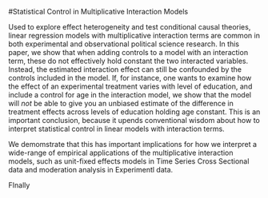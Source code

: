 #Statistical Control in Multiplicative Interaction Models

Used to explore effect heterogeneity and test conditional causal theories, linear regression models with multiplicative interaction terms are common in both experimental and observational political science research. In this paper, we show that when adding controls to a model with an interaction term, these do not effectively hold constant the two interacted variables. Instead, the estimated interaction effect can still be confounded by the controls included in the model. If, for instance, one wants to examine how the effect of an experimental treatment varies with level of education, and include a control for age in the interaction model, we show that the model will *not* be able to give you an unbiased estimate of the difference in treatment effects across levels of education holding age constant. This is an important conclusion, because it upends conventional wisdom about how to interpret statistical control in linear models with interaction terms.

We demomstrate that this has important implications for how we interpret a wide-range of empirical applications of the multiplicative interaction models, such as unit-fixed effects models in Time Series Cross Sectional data and moderation analysis in Experimentl data.

FInally

